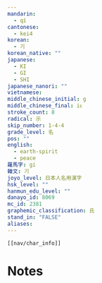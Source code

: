 ```yaml
---
mandarin:
  - qí
cantonese:
  - kei4
korean:
  - 기
korean_native: ""
japanese:
  - KI
  - GI
  - SHI
japanese_nanori: ""
vietnamese:
middle_chinese_initial: g
middle_chinese_final: iᴇ
stroke_count: 8
radical: 示
skip_number: 1-4-4
grade_level: 名
pos: ""
english:
  - earth-spirit
  - peace
羅馬字: gi
韓文: 기
joyo_level: 日本人名用漢字
hsk_level: ""
hanmun_edu_level: ""
danayo_id: 8069
mc_id: 2381
graphemic_classification: 氏
stand_in: "FALSE"
aliases:
---
```

```meta-bind-embed
[[nav/char_info]]
```

# Notes

